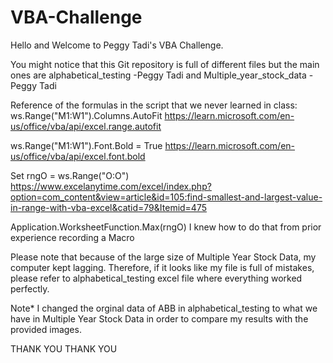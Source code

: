 # VBA-Challenge

Hello and Welcome to Peggy Tadi's VBA Challenge.

You might notice that this Git repository is full of different files but the main ones are alphabetical_testing -Peggy Tadi and Multiple_year_stock_data - Peggy Tadi

Reference of the formulas in the script that we never learned in class:
ws.Range("M1:W1").Columns.AutoFit https://learn.microsoft.com/en-us/office/vba/api/excel.range.autofit

ws.Range("M1:W1").Font.Bold = True https://learn.microsoft.com/en-us/office/vba/api/excel.font.bold

 Set rngO = ws.Range("O:O") https://www.excelanytime.com/excel/index.php?option=com_content&view=article&id=105:find-smallest-and-largest-value-in-range-with-vba-excel&catid=79&Itemid=475
 
 Application.WorksheetFunction.Max(rngO) I knew how to do that from prior experience recording a Macro

Please note that because of the large size of Multiple Year Stock Data, my computer kept lagging. Therefore, if it looks like my file is full of mistakes, please refer to alphabetical_testing excel file where everything worked perfectly.

Note* I changed the orginal data of ABB in alphabetical_testing to what we have in Multiple Year Stock Data in order to compare my results with the provided images.

THANK YOU THANK YOU
